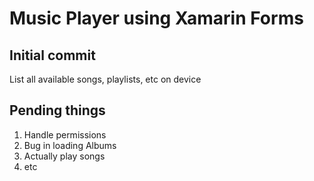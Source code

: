 # Music Player using Xamarin Forms

## Initial commit
List all available songs, playlists, etc on device


## Pending things
1. Handle permissions
2. Bug in loading Albums
3. Actually play songs
4. etc
